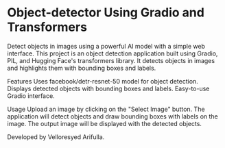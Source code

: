 # Object-detector Using Gradio and Transformers
Detect objects in images using a powerful AI model with a simple web interface.
This project is an object detection application built using Gradio, PIL, and Hugging Face's transformers library. It detects objects in images and highlights them with bounding boxes and labels.

Features
Uses facebook/detr-resnet-50 model for object detection.
Displays detected objects with bounding boxes and labels.
Easy-to-use Gradio interface.

Usage
Upload an image by clicking on the "Select Image" button.
The application will detect objects and draw bounding boxes with labels on the image.
The output image will be displayed with the detected objects.

Developed by Velloresyed Arifulla.
